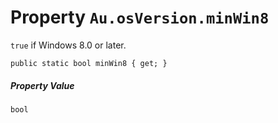 # Property `Au.osVersion.minWin8`

`true` if Windows 8.0 or later.

```
public static bool minWin8 { get; }
```

##### Property Value

`bool`